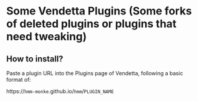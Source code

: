 # Some Vendetta Plugins (Some forks of deleted plugins or plugins that need tweaking)
## How to install?
Paste a plugin URL into the Plugins page of Vendetta, following a basic format of:

https://`hmm-monke`.github.io/`hmm`/`PLUGIN_NAME`
